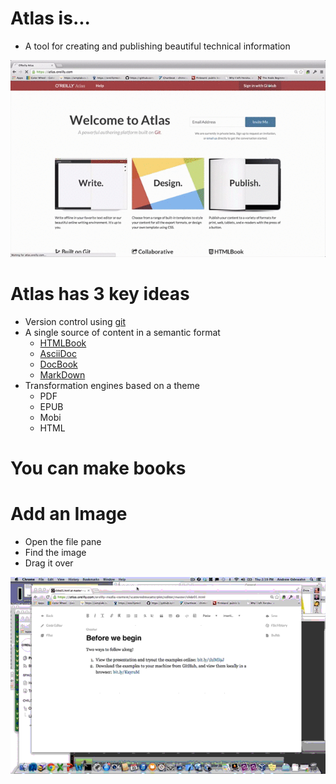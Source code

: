 # Atlas is...

* A tool for creating and publishing beautiful technical information

![images/system_intro_optimized.gif](images/system_intro.gif)

# Atlas has 3 key ideas
* Version control using [git](http://git-scm.com/)
* A single source of content in a semantic format
  * [HTMLBook](https://github.com/oreillymedia/htmlbook)
  * [AsciiDoc](http://www.methods.co.nz/asciidoc/)
  * [DocBook](http://www.docbook.org/)
  * [MarkDown](http://daringfireball.net/projects/markdown/)
* Transformation engines based on a theme
  * PDF
  * EPUB 
  * Mobi
  * HTML

# You can make books

# Add an Image

* Open the file pane
* Find the image
* Drag it over 

![insert_image_optimized.gif](insert_image_optimized.gif)

